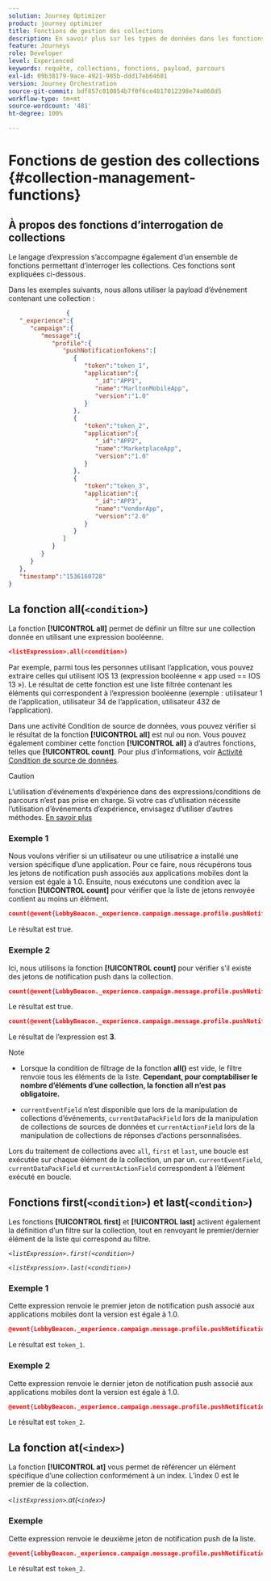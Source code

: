 ```yaml
---
solution: Journey Optimizer
product: journey optimizer
title: Fonctions de gestion des collections
description: En savoir plus sur les types de données dans les fonctions de gestion des collections
feature: Journeys
role: Developer
level: Experienced
keywords: requête, collections, fonctions, payload, parcours
exl-id: 09b38179-9ace-4921-985b-ddd17eb64681
version: Journey Orchestration
source-git-commit: bdf857c010854b7f0f6ce4817012398e74a068d5
workflow-type: tm+mt
source-wordcount: '481'
ht-degree: 100%

---
```


# Fonctions de gestion des collections {#collection-management-functions}


## À propos des fonctions d’interrogation de collections

Le langage d’expression s’accompagne également d’un ensemble de fonctions permettant d’interroger les collections. Ces fonctions sont expliquées ci-dessous.

Dans les exemples suivants, nous allons utiliser la payload d’événement contenant une collection :

```json
                { 
   "_experience":{ 
      "campaign":{ 
         "message":{ 
            "profile":{ 
               "pushNotificationTokens":[ 
                  { 
                     "token":"token_1",
                     "application":{ 
                        "_id":"APP1",
                        "name":"MarltonMobileApp",
                        "version":"1.0"
                     }
                  },
                  { 
                     "token":"token_2",
                     "application":{ 
                        "_id":"APP2",
                        "name":"MarketplaceApp",
                        "version":"1.0"
                     }
                  },
                  { 
                     "token":"token_3",
                     "application":{ 
                        "_id":"APP3",
                        "name":"VendorApp",
                        "version":"2.0"
                     }
                  }
               ]
            }
         }
      }
   },
   "timestamp":"1536160728"
}
```

## La fonction all(`<condition>`)

La fonction **[!UICONTROL all]** permet de définir un filtre sur une collection donnée en utilisant une expression booléenne.

```json
<listExpression>.all(<condition>)
```

Par exemple, parmi tous les personnes utilisant l’application, vous pouvez extraire celles qui utilisent IOS 13 (expression booléenne « app used == IOS 13 »). Le résultat de cette fonction est une liste filtrée contenant les éléments qui correspondent à l’expression booléenne (exemple : utilisateur 1 de l’application, utilisateur 34 de l’application, utilisateur 432 de l’application).

Dans une activité Condition de source de données, vous pouvez vérifier si le résultat de la fonction **[!UICONTROL all]** est nul ou non. Vous pouvez également combiner cette fonction **[!UICONTROL all]** à d’autres fonctions, telles que **[!UICONTROL count]**. Pour plus d’informations, voir [Activité Condition de source de données](../condition-activity.md#data_source_condition).


>[!CAUTION]
>
>L’utilisation d’événements d’expérience dans des expressions/conditions de parcours n’est pas prise en charge. Si votre cas d’utilisation nécessite l’utilisation d’événements d’expérience, envisagez d’utiliser d’autres méthodes. [En savoir plus](../exp-event-lookup.md)

### Exemple 1

Nous voulons vérifier si un utilisateur ou une utilisatrice a installé une version spécifique d’une application. Pour ce faire, nous récupérons tous les jetons de notification push associés aux applications mobiles dont la version est égale à 1.0. Ensuite, nous exécutons une condition avec la fonction **[!UICONTROL count]** pour vérifier que la liste de jetons renvoyée contient au moins un élément. 

```json
count(@event{LobbyBeacon._experience.campaign.message.profile.pushNotificationTokens.all(currentEventField.application.version == "1.0").token}) > 0
```

Le résultat est true.

### Exemple 2

Ici, nous utilisons la fonction **[!UICONTROL count]** pour vérifier s’il existe des jetons de notification push dans la collection.

```json
count(@event{LobbyBeacon._experience.campaign.message.profile.pushNotificationTokens.all().token}) > 0
```


Le résultat est true.


```json
count(@event{LobbyBeacon._experience.campaign.message.profile.pushNotificationTokens.token})
```

Le résultat de l’expression est **3**.


>[!NOTE]
>
>* Lorsque la condition de filtrage de la fonction **all()** est vide, le filtre renvoie tous les éléments de la liste. **Cependant, pour comptabiliser le nombre d’éléments d’une collection, la fonction all n’est pas obligatoire.**
>
>* `currentEventField` n’est disponible que lors de la manipulation de collections d’événements, `currentDataPackField` lors de la manipulation de collections de sources de données et `currentActionField` lors de la manipulation de collections de réponses d’actions personnalisées.
>
>  Lors du traitement de collections avec `all`, `first` et `last`, une boucle est exécutée sur chaque élément de la collection, un par un. `currentEventField`, `currentDataPackField` et `currentActionField` correspondent à l’élément exécuté en boucle.


## Fonctions first(`<condition>`) et last(`<condition>`)

Les fonctions **[!UICONTROL first]** et **[!UICONTROL last]** activent également la définition d’un filtre sur la collection, tout en renvoyant le premier/dernier élément de la liste qui correspond au filtre.

_`<listExpression>.first(<condition>)`_

_`<listExpression>.last(<condition>)`_

### Exemple 1

Cette expression renvoie le premier jeton de notification push associé aux applications mobiles dont la version est égale à 1.0. 


```json
@event{LobbyBeacon._experience.campaign.message.profile.pushNotificationTokens.first(currentEventField.application.version == "1.0").token}
```

Le résultat est `token_1`.

### Exemple 2

Cette expression renvoie le dernier jeton de notification push associé aux applications mobiles dont la version est égale à 1.0. 


```json
@event{LobbyBeacon._experience.campaign.message.profile.pushNotificationTokens.last(currentEventField.application.version == "1.0").token}
```

Le résultat est `token_2`.

## La fonction at(`<index>`)

La fonction **[!UICONTROL at]** vous permet de référencer un élément spécifique d’une collection conformément à un index.
L’index 0 est le premier de la collection.

_`<listExpression>`.at(`<index>`)_

### Exemple

Cette expression renvoie le deuxième jeton de notification push de la liste.


```json
@event{LobbyBeacon._experience.campaign.message.profile.pushNotificationTokens.at(1).token}
```

Le résultat est `token_2`.